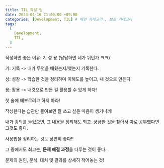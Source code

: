 ```yaml
---
title: TIL 작성 팁
date: 2024-04-16 21:00:00 +09:00
categories: [Development, TIL] # 메인 카테고리 , 보조 카테고리
tags:
  [
    Development,
    TIL,
  ]
---
```


작성하면 좋은 이유: 기 성 용 (답답하면 네가 뛰던가 ㅋㅋ)

기: 기록
-> 내가 무엇을 배웠는지/했는지 기록한다.

성: 성장
-> 학습한 것을 정리하며 이해도를 높이고, 내 것으로 만든다.

용: 활용
-> 내것으로 만든 걸 활용할 수 있게 하자!

첫 술에 배부르려고 하지 마라!

작성한다는 습관만 들여보면 잘 쓰고 싶은 마음이 생기니까!

내가 강의를 들었으면, 그 내용을 정리해도 되고.
궁금한 것을 찾아서 따로 공부했다면 그것도 좋다.

사용법을 정리하는 것도 당연히 좋다!!

그 중에서도 최고는, **문제 해결 과정**을 다루는 것이 좋다.

문제의 원인, 분석, 대처 및 결과를 상세히 적어놓는 것!

